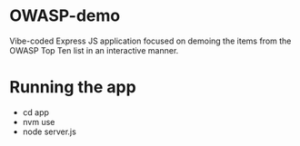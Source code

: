 # OWASP-demo
Vibe-coded Express JS application focused on demoing the items from the OWASP Top Ten list in an interactive manner.

# Running the app
- cd app
- nvm use
- node server.js
